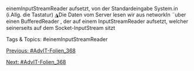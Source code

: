 einemInputStreamReader aufsetzt, von der Standardeingabe System.in
(i.Allg. die Tastatur)
◮Die Daten vom Server lesen wir aus networkIn ¨uber einen BuﬀeredReader , der
auf einem InputStreamReader aufsetzt, welcher seinerseits auf dem
Socket-InputStream sitzt

   Tags & Topics:
   #einemInputStreamReader

[Previous: #AdvIT-Folien_368](AdvIT-Folien_368.md)

[Next: #AdvIT-Folien_368](AdvIT-Folien_368.md)